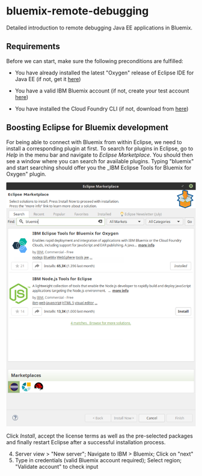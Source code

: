 # bluemix-remote-debugging

Detailed introduction to remote debugging Java EE applications in Bluemix.

## Requirements

Before we can start, make sure the following preconditions are fulfilled:

* You have already installed the latest "Oxygen" release of Eclipse IDE for Java EE (if not, get it <a href="https://www.eclipse.org/downloads/packages/eclipse-ide-java-ee-developers/oxygenr">here</a>)

* You have a valid IBM Bluemix account (if not, create your test account <a href="https://www.ibm.com/cloud-computing/bluemix/">here</a>)

* You have installed the Cloud Foundry CLI (if not, download from <a href="https://github.com/cloudfoundry/cli">here</a>)


## Boosting Eclipse for Bluemix development

For being able to connect with Bluemix from within Eclipse, we need to install a corresponding plugin at first. To search for plugins in Eclipse, go to _Help_ in the menu bar and navigate to _Eclipse Marketplace_. You should then see a window where you can search for available plugins. Typing "bluemix" and start searching should offer you the _IBM Eclipse Tools for Bluemix for Oxygen" plugin. 

<img src="https://github.com/dev4cloud/bluemix-remote-debugging/blob/master/graphics/bluemix-plugin.png">

Click _Install_, accept the license terms as well as the pre-selected packages and finally restart Eclipse after a successful installation process.


4. Server view > "New server"; Navigate to IBM > Bluemix; Click on "next"
5. Type in credentials (valid Bluemix account required); Select region; "Validate account" to check input
